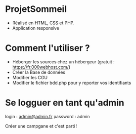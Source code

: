 # ProjetSommeil

- Réalisé en HTML, CSS et PHP.
- Application responsive

# Comment l'utiliser ?

- Héberger les sources chez un hébergeur (gratuit : https://fr.000webhost.com/)
- Créer la Base de données
- Modifier les CGU
- Modifier le fichier bdd.php pour y reporter vos identifiants

# Se logguer en tant qu'admin

login : admin@admin.fr
password : admin


Créer une campgane et c'est parti !
